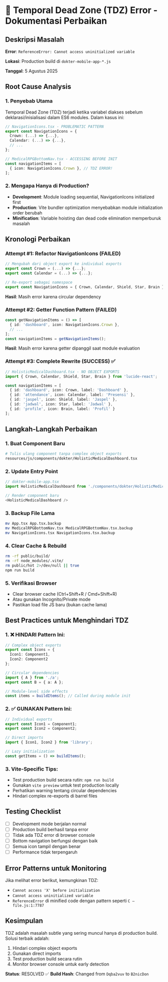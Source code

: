 # 🚨 Temporal Dead Zone (TDZ) Error - Dokumentasi Perbaikan

## Deskripsi Masalah

**Error**: `ReferenceError: Cannot access uninitialized variable`

**Lokasi**: Production build di `dokter-mobile-app-*.js`

**Tanggal**: 5 Agustus 2025

## Root Cause Analysis

### 1. Penyebab Utama
Temporal Dead Zone (TDZ) terjadi ketika variabel diakses sebelum deklarasi/inisialisasi dalam ES6 modules. Dalam kasus ini:

```typescript
// NavigationIcons.tsx - PROBLEMATIC PATTERN
export const NavigationIcons = {
  Crown: (...) => {...},
  Calendar: (...) => {...},
  // ...
};

// MedicalRPGBottomNav.tsx - ACCESSING BEFORE INIT
const navigationItems = [
  { icon: NavigationIcons.Crown }, // TDZ ERROR!
];
```

### 2. Mengapa Hanya di Production?
- **Development**: Module loading sequential, NavigationIcons initialized first
- **Production**: Vite bundler optimization menyebabkan module initialization order berubah
- **Minification**: Variable hoisting dan dead code elimination memperburuk masalah

## Kronologi Perbaikan

### Attempt #1: Refactor NavigationIcons (FAILED)
```typescript
// Mengubah dari object export ke individual exports
export const Crown = (...) => {...};
export const Calendar = (...) => {...};

// Re-export sebagai namespace
export const NavigationIcons = { Crown, Calendar, Shield, Star, Brain };
```
**Hasil**: Masih error karena circular dependency

### Attempt #2: Getter Function Pattern (FAILED)
```typescript
const getNavigationItems = () => [
  { id: 'dashboard', icon: NavigationIcons.Crown },
  // ...
];
const navigationItems = getNavigationItems();
```
**Hasil**: Masih error karena getter dipanggil saat module evaluation

### Attempt #3: Complete Rewrite (SUCCESS) ✅
```typescript
// HolisticMedicalDashboard.tsx - NO OBJECT EXPORTS
import { Crown, Calendar, Shield, Star, Brain } from 'lucide-react';

const navigationItems = [
  { id: 'dashboard', icon: Crown, label: 'Dashboard' },
  { id: 'attendance', icon: Calendar, label: 'Presensi' },
  { id: 'jaspel', icon: Shield, label: 'Jaspel' },
  { id: 'jadwal', icon: Star, label: 'Jadwal' },
  { id: 'profile', icon: Brain, label: 'Profil' }
];
```

## Langkah-Langkah Perbaikan

### 1. Buat Component Baru
```bash
# Tulis ulang component tanpa complex object exports
resources/js/components/dokter/HolisticMedicalDashboard.tsx
```

### 2. Update Entry Point
```typescript
// dokter-mobile-app.tsx
import HolisticMedicalDashboard from './components/dokter/HolisticMedicalDashboard';

// Render component baru
<HolisticMedicalDashboard />
```

### 3. Backup File Lama
```bash
mv App.tsx App.tsx.backup
mv MedicalRPGBottomNav.tsx MedicalRPGBottomNav.tsx.backup
mv NavigationIcons.tsx NavigationIcons.tsx.backup
```

### 4. Clear Cache & Rebuild
```bash
rm -rf public/build/
rm -rf node_modules/.vite/
rm public/hot 2>/dev/null || true
npm run build
```

### 5. Verifikasi Browser
- Clear browser cache (Ctrl+Shift+R / Cmd+Shift+R)
- Atau gunakan Incognito/Private mode
- Pastikan load file JS baru (bukan cache lama)

## Best Practices untuk Menghindari TDZ

### 1. ❌ HINDARI Pattern Ini:
```typescript
// Complex object exports
export const Icons = {
  Icon1: Component1,
  Icon2: Component2
};

// Circular dependencies
import { A } from './a';
export const B = { a: A };

// Module-level side effects
const items = buildItems(); // Called during module init
```

### 2. ✅ GUNAKAN Pattern Ini:
```typescript
// Individual exports
export const Icon1 = Component1;
export const Icon2 = Component2;

// Direct imports
import { Icon1, Icon2 } from 'library';

// Lazy initialization
const getItems = () => buildItems();
```

### 3. Vite-Specific Tips:
- Test production build secara rutin: `npm run build`
- Gunakan `vite preview` untuk test production locally
- Perhatikan warning tentang circular dependencies
- Hindari complex re-exports di barrel files

## Testing Checklist

- [ ] Development mode berjalan normal
- [ ] Production build berhasil tanpa error
- [ ] Tidak ada TDZ error di browser console
- [ ] Bottom navigation berfungsi dengan baik
- [ ] Semua icon tampil dengan benar
- [ ] Performance tidak terpengaruh

## Error Patterns untuk Monitoring

Jika melihat error berikut, kemungkinan TDZ:
- `Cannot access 'X' before initialization`
- `Cannot access uninitialized variable`
- `ReferenceError` di minified code dengan pattern seperti `C — file.js:1:7787`

## Kesimpulan

TDZ adalah masalah subtle yang sering muncul hanya di production build. Solusi terbaik adalah:
1. Hindari complex object exports
2. Gunakan direct imports
3. Test production build secara rutin
4. Monitor browser console untuk early detection

**Status**: RESOLVED ✅
**Build Hash**: Changed from `Dqba2vuv` to `B2nicDon`